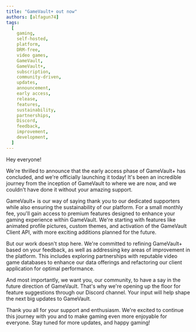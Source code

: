 ```yaml
---
title: "GameVault+ out now"
authors: [alfagun74]
tags:
  [
    gaming,
    self-hosted,
    platform,
    DRM-free,
    video games,
    GameVault,
    GameVault+,
    subscription,
    community-driven,
    updates,
    announcement,
    early access,
    release,
    features,
    sustainability,
    partnerships,
    Discord,
    feedback,
    improvement,
    development,
  ]
---
```


Hey everyone!

We're thrilled to announce that the early access phase of GameVault+ has concluded, and we're officially launching it today! <!-- truncate --> It's been an incredible journey from the inception of GameVault to where we are now, and we couldn't have done it without your amazing support.

GameVault+ is our way of saying thank you to our dedicated supporters while also ensuring the sustainability of our platform. For a small monthly fee, you'll gain access to premium features designed to enhance your gaming experience within GameVault. We're starting with features like animated profile pictures, custom themes, and activation of the GameVault Client API, with more exciting additions planned for the future.

But our work doesn't stop here. We're committed to refining GameVault+ based on your feedback, as well as addressing key areas of improvement in the platform. This includes exploring partnerships with reputable video game databases to enhance our data offerings and refactoring our client application for optimal performance.

And most importantly, we want you, our community, to have a say in the future direction of GameVault. That's why we're opening up the floor for feature suggestions through our Discord channel. Your input will help shape the next big updates to GameVault.

Thank you all for your support and enthusiasm. We're excited to continue this journey with you and to make gaming even more enjoyable for everyone. Stay tuned for more updates, and happy gaming!
